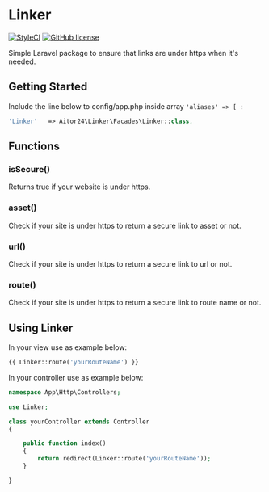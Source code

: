 # Linker

[![StyleCI](https://styleci.io/repos/76742350/shield?branch=master)](https://styleci.io/repos/76742350)
[![GitHub license](https://img.shields.io/github/license/24aitor/linker.svg?style=flat-square)](https://raw.githubusercontent.com/24aitor/linker/master/LICENSE)

Simple Laravel package to ensure that links are under https when it's needed.

## Getting Started

Include the line below to config/app.php inside array ``'aliases' => [ :``

```php
'Linker'   => Aitor24\Linker\Facades\Linker::class,
```


## Functions

### isSecure()

Returns true if your website is under https.

### asset()

Check if your site is under https to return a secure link to asset or not.

### url()

Check if your site is under https to return a secure link to url or not.

### route()

Check if your site is under https to return a secure link to route name or not.

## Using Linker

In your view use as example below:

```php
{{ Linker::route('yourRouteName') }}
```

In your controller use as example below:

```php
namespace App\Http\Controllers;

use Linker;

class yourController extends Controller
{

    public function index()
    {
        return redirect(Linker::route('yourRouteName'));
    }

}
```
